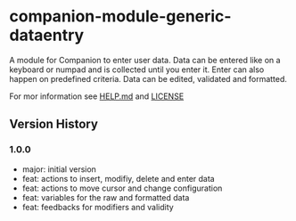 # companion-module-generic-dataentry

A module for Companion to enter user data.
Data can be entered like on a keyboard or numpad and is collected until you enter it.
Enter can also happen on predefined criteria.
Data can be edited, validated and formatted.

For mor information see [HELP.md](./companion/HELP.md) and [LICENSE](./LICENSE)

## Version History

### 1.0.0
- major: initial version
- feat: actions to insert, modifiy, delete and enter data
- feat: actions to move cursor and change configuration
- feat: variables for the raw and formatted data
- feat: feedbacks for modifiers and validity
